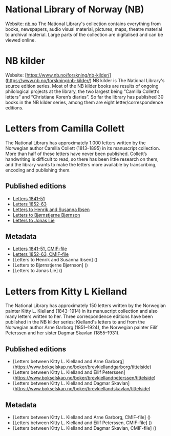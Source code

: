 # National Library of Norway (NB)
Website: [nb.no](https://www.nb.no)
The National Library's collection contains everything from books, newspapers, audio visual material, pictures, maps, theatre material to archival material. Large parts of the collection are digitalised and can be viewed online.

# NB kilder
Website: [https://www.nb.no/forskning/nb-kilder/] (https://www.nb.no/forskning/nb-kilder/)
NB kilder is The National Library's source edition series. Most of the NB kilder books are results of ongoing philological projects at the library, the two largest being “Camilla Collett’s letters” and “Christiane Koren’s diaries”. So far the library has published 30 books in the NB kilder series, among them are eight letter/correspondence editions.

# Letters from Camilla Collett
The National Library has approximately 1.000 letters written by the Norwegian author Camilla Collett (1813–1895) in its manuscript collection. More than half of these letters have never been published. Collett’s handwriting is difficult to read, so there has been little research on them, and the library wants to make the letters more available by transcribing, encoding and publishing them. 

## Published editions
- [Letters 1841-51](http://www.bokselskap.no/boker/collettbrev1841_51/tittelside)
- [Letters 1852-63](http://www.bokselskap.no/boker/collettbrev1852_63/tittelside)
- [Letters to Henrik and Susanna Ibsen](http://www.bokselskap.no/boker/collettbrevibsen/tittelside)
- [Letters to Bjørnstjerne Bjørnson](http://www.bokselskap.no/boker/collettbrevbjornson/tittelside)
- [Letters to Jonas Lie](http://www.bokselskap.no/boker/collettbrevlie/tittelside)

## Metadata
- [Letters 1841-51, CMIF-file]()
- [Letters 1852-63, CMIF-file]()
- [Letters to Henrik and Susanna Ibsen] ()
- [Letters to Bjørnstjerne Bjørnson] ()
- [Letters to Jonas Lie] ()
      
# Letters from Kitty L Kielland
The National Library has approximately 150 letters written by the Norwegian painter Kitty L. Kielland (1843–1914) in its manuscript collection and also many letters written to her. Three correspondence editions have been published in the NB kilder series: Kielland's letters to and from the Norwegian author Arne Garborg (1851–1924), the Norwegian painter Eilif Peterssen and her sister Dagmar Skavlan (1855–1931).

## Published editions
- [Letters between Kitty L. Kielland and Arne Garborg] (https://www.bokselskap.no/boker/brevkiellandgarborg/tittelside)
- [Letters between Kitty L. Kielland and Eilif Peterssen] (https://www.bokselskap.no/boker/brevkiellandpeterssen/tittelside)
- [Letters between Kitty L. Kielland and Dagmar Skavlan] (https://www.bokselskap.no/boker/brevkiellandskavlan/tittelside)

## Metadata
- [Letters between Kitty L. Kielland and Arne Garborg, CMIF-file] ()
- [Letters between Kitty L. Kielland and Eilif Peterssen, CMIF-file] ()
- [Letters between Kitty L. Kielland and Dagmar Skavlan, CMIF-file] ()
